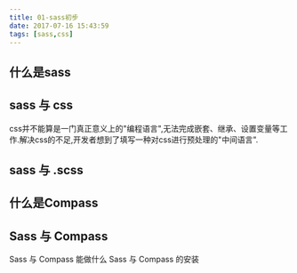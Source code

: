 ```yaml
---
title: 01-sass初步
date: 2017-07-16 15:43:59
tags: [sass,css]
---
```

## 什么是sass

## sass 与 css
css并不能算是一门真正意义上的"编程语言",无法完成嵌套、继承、设置变量等工作.解决css的不足,开发者想到了填写一种对css进行预处理的"中间语言".

## sass 与 .scss

## 什么是Compass

## Sass 与 Compass
Sass 与 Compass 能做什么
Sass 与 Compass 的安装